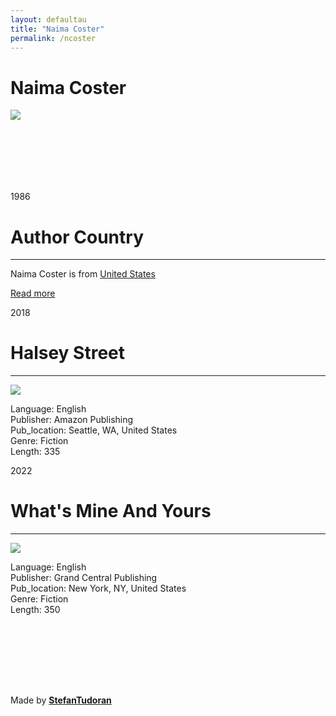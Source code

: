 ```yaml
---
layout: defaultau
title: "Naima Coster"
permalink: /ncoster
---
```

<!-- partial:index.partial.html -->
<div class="content">
    <h1>Naima Coster</h1>
    <div class="quote">
        <div><img src="https://images.squarespace-cdn.com/content/v1/58cee92703596ed4bf9db45e/1628193347401-MU9CBD960392F86PG3HL/Naima+Coster+author+portraits_8.jpg" class="logo"></div>
    </div>
    <div class="timeline">
        <div style="padding-bottom:100px;"></div>
        <div class="block">
            <div class="date right"><p class="right"> 1986 </p></div>
            <div class="dot"></div>
            <div class="left first">
            <div class="author_country">
                <h1>Author Country</h1><hr>
          <div class="aclocation">  <p> Naima Coster is from <a href="http://localhost:4000/1"> United States</a></p></div>
              <div class="acreadmore">  <a href="https://en.wikipedia.org/wiki/Naima_Coster" target="_blank">Read more</a></div>
            </div>
            </div>
        </div>
        <div class="block">
            <div class="date left"><p class="left">2018</p></div>
            <div class="dot"></div>
            <div class="right">
                <h1>Halsey Street</h1><hr>
                <p><img src="https://m.media-amazon.com/images/I/518kuAUwQoS._SX310_BO1,204,203,200_.jpg"></p>
                <p>Language: English <br/>
                Publisher: Amazon Publishing <br/>
                Pub_location: Seattle, WA, United States <br/>
                Genre: Fiction<br/>
                Length: 335</p>
            </div>
        </div>
        <div class="block">
            <div class="date right"><p class="right">2022</p></div>
            <div class="dot"></div>
            <div class="left">
                <h1>What's Mine And Yours</h1><hr>
                <p><img src="https://i.gr-assets.com/images/S/compressed.photo.goodreads.com/books/1614625050l/54424592._SY475_.jpg"></p>
                <p>Language: English <br/>
                Publisher: Grand Central Publishing <br/>
                Pub_location: New York, NY, United States <br/>
                Genre: Fiction<br/>
                Length: 350</p>
            </div>
        </div>
        <div style="padding-bottom:100px;"></div>
    </div>
    <div id="footer">
        <p id="copyright">Made by&nbsp;<strong><a href="https://www.linkedin.com/in/nicolae-stefan-tudoran-b02291127/" target="_blank">StefanTudoran</a></strong></p>
    </div>
</div>
<!-- partial -->
  <script src='https://cdnjs.cloudflare.com/ajax/libs/jquery/3.1.1/jquery.min.js'></script><script  src="assets/js/authorscript.js"></script>
